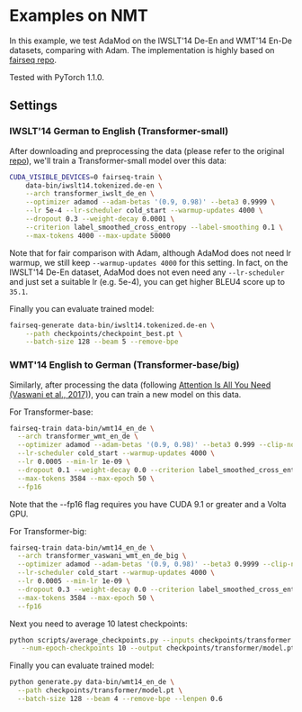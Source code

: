 ﻿# Examples on NMT

In this example, we test AdaMod on the IWSLT'14 De-En and WMT'14 En-De datasets, comparing with Adam. The implementation is highly based on [fairseq repo](https://github.com/pytorch/fairseq/tree/master/examples/translation).

Tested with PyTorch 1.1.0.

## Settings

### IWSLT'14 German to English (Transformer-small)
After downloading and preprocessing the data (please refer to the original [ repo](https://github.com/pytorch/fairseq/tree/master/examples/translation)), we'll train a Transformer-small model over this data:
```bash
CUDA_VISIBLE_DEVICES=0 fairseq-train \
    data-bin/iwslt14.tokenized.de-en \
    --arch transformer_iwslt_de_en \
    --optimizer adamod --adam-betas '(0.9, 0.98)' --beta3 0.9999 \
    --lr 5e-4 --lr-scheduler cold_start --warmup-updates 4000 \
    --dropout 0.3 --weight-decay 0.0001 \
    --criterion label_smoothed_cross_entropy --label-smoothing 0.1 \
    --max-tokens 4000 --max-update 50000
```
Note that for fair comparison with Adam, although AdaMod does not need lr warmup, we still keep `--warmup-updates 4000` for this setting. In fact, on the IWSLT'14 De-En dataset, AdaMod does not even need any `--lr-scheduler` and just set a suitable lr (e.g. 5e-4), you can get higher BLEU4 score up to `35.1`.

Finally you can evaluate trained model:
```bash
fairseq-generate data-bin/iwslt14.tokenized.de-en \
    --path checkpoints/checkpoint_best.pt \
    --batch-size 128 --beam 5 --remove-bpe
```

### WMT'14 English to German (Transformer-base/big)
Similarly, after processing the data (following [Attention Is All You Need (Vaswani et al., 2017)](https://arxiv.org/abs/1706.03762)), you can train a new model on this data.

For Transformer-base:
```bash
fairseq-train data-bin/wmt14_en_de \
  --arch transformer_wmt_en_de \
  --optimizer adamod --adam-betas '(0.9, 0.98)' --beta3 0.999 --clip-norm 0.0 \
  --lr-scheduler cold_start --warmup-updates 4000 \
  --lr 0.0005 --min-lr 1e-09 \
  --dropout 0.1 --weight-decay 0.0 --criterion label_smoothed_cross_entropy --label-smoothing 0.1 \
  --max-tokens 3584 --max-epoch 50 \
  --fp16
```
Note that the --fp16 flag requires you have CUDA 9.1 or greater and a Volta GPU.

For Transformer-big:
```bash
fairseq-train data-bin/wmt14_en_de \
  --arch transformer_vaswani_wmt_en_de_big \
  --optimizer adamod --adam-betas '(0.9, 0.98)' --beta3 0.9999 --clip-norm 0.0 \
  --lr-scheduler cold_start --warmup-updates 4000 \
  --lr 0.0005 --min-lr 1e-09 \
  --dropout 0.3 --weight-decay 0.0 --criterion label_smoothed_cross_entropy --label-smoothing 0.1 \
  --max-tokens 3584 --max-epoch 50 \
  --fp16
```

Next you need to average 10 latest checkpoints:
```bash
python scripts/average_checkpoints.py --inputs checkpoints/transformer \
   --num-epoch-checkpoints 10 --output checkpoints/transformer/model.pt
```

Finally you can evaluate trained model:
```bash
python generate.py data-bin/wmt14_en_de \
  --path checkpoints/transformer/model.pt \
  --batch-size 128 --beam 4 --remove-bpe --lenpen 0.6
```
